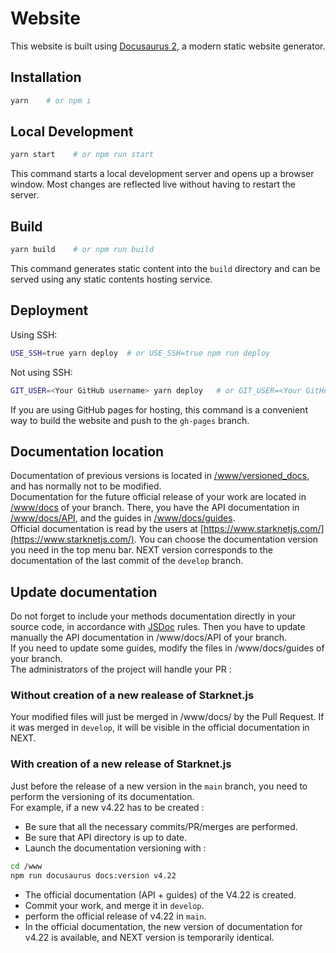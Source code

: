 # Website

This website is built using [Docusaurus 2](https://docusaurus.io/), a modern static website generator.

## Installation

```bash
yarn    # or npm i
```

## Local Development

```bash
yarn start    # or npm run start
```

This command starts a local development server and opens up a browser window. Most changes are reflected live without having to restart the server.

## Build

```bash
yarn build    # or npm run build
```

This command generates static content into the `build` directory and can be served using any static contents hosting service.

## Deployment

Using SSH:

```bash
USE_SSH=true yarn deploy  # or USE_SSH=true npm run deploy
```

Not using SSH:

```bash
GIT_USER=<Your GitHub username> yarn deploy   # or GIT_USER=<Your GitHub username> npm run deploy
```

If you are using GitHub pages for hosting, this command is a convenient way to build the website and push to the `gh-pages` branch.

## Documentation location

Documentation of previous versions is located in [/www/versioned_docs](/www/versioned_docs), and has normally not to be modified.  
Documentation for the future official release of your work are located in [/www/docs](/www/docs) of your branch. There, you have the API documentation in [/www/docs/API](/www/docs/API), and the guides in [/www/docs/guides](/www/docs/guides).  
Official documentation is read by the users at [https://www.starknetjs.com/](https://www.starknetjs.com/). You can choose the documentation version you need in the top menu bar. NEXT version corresponds to the documentation of the last commit of the `develop` branch.

## Update documentation

Do not forget to include your methods documentation directly in your source code, in accordance with [JSDoc](https://jsdoc.app/) rules. Then you have to update manually the API documentation in /www/docs/API of your branch.  
If you need to update some guides, modify the files in /www/docs/guides of your branch.  
The administrators of the project will handle your PR :

### Without creation of a new realease of Starknet.js

Your modified files will just be merged in /www/docs/ by the Pull Request. If it was merged in `develop`, it will be visible in the official documentation in NEXT.

### With creation of a new release of Starknet.js

Just before the release of a new version in the `main` branch, you need to perform the versioning of its documentation.  
For example, if a new v4.22 has to be created :

- Be sure that all the necessary commits/PR/merges are performed.
- Be sure that API directory is up to date.
- Launch the documentation versioning with :

```bash
cd /www
npm run docusaurus docs:version v4.22
```

- The official documentation (API + guides) of the V4.22 is created.
- Commit your work, and merge it in `develop`.
- perform the official release of v4.22 in `main`.
- In the official documentation, the new version of documentation for v4.22 is available, and NEXT version is temporarily identical.
